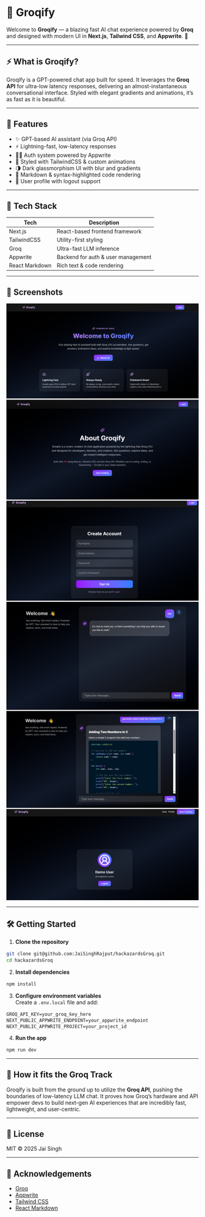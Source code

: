 # 💬 Groqify

Welcome to **Groqify** — a blazing fast AI chat experience powered by **Groq** and designed with modern UI in **Next.js**, **Tailwind CSS**, and **Appwrite**. 🚀

---

## ⚡️ What is Groqify?

Groqify is a GPT-powered chat app built for speed. It leverages the **Groq API** for ultra-low latency responses, delivering an almost-instantaneous conversational interface. Styled with elegant gradients and animations, it’s as fast as it is beautiful.

---

## 🧠 Features

- ✨ GPT-based AI assistant (via Groq API)
- ⚡ Lightning-fast, low-latency responses
- 🧑‍💼 Auth system powered by Appwrite
- 🎨 Styled with TailwindCSS & custom animations
- 🌗 Dark glassmorphism UI with blur and gradients
- 🧵 Markdown & syntax-highlighted code rendering
- 👤 User profile with logout support

---

## 🚀 Tech Stack

| Tech           | Description                        |
| -------------- | ---------------------------------- |
| Next.js        | React-based frontend framework     |
| TailwindCSS    | Utility-first styling              |
| Groq           | Ultra-fast LLM inference           |
| Appwrite       | Backend for auth & user management |
| React Markdown | Rich text & code rendering         |

---

## 📸 Screenshots

<img src="./static/img1.png" alt="Screenshot 1" />
<img src="./static/img2.png" alt="Screenshot 2" />
<img src="./static/img3.png" alt="Screenshot 3" />
<img src="./static/img4.png" alt="Screenshot 4" />
<img src="./static/img5.png" alt="Screenshot 5" />
<img src="./static/img6.png" alt="Screenshot 6" />

---

## 🛠️ Getting Started

1. **Clone the repository**

```bash
git clone git@github.com:JaiSinghRajput/hackazardsGroq.git
cd hackazardsGroq
```

2. **Install dependencies**

```bash
npm install
```

3. **Configure environment variables**\
   Create a `.env.local` file and add:

```env
GROQ_API_KEY=your_groq_key_here
NEXT_PUBLIC_APPWRITE_ENDPOINT=your_appwrite_endpoint
NEXT_PUBLIC_APPWRITE_PROJECT=your_project_id
```

4. **Run the app**

```bash
npm run dev
```

---

## 🧠 How it fits the Groq Track

Groqify is built from the ground up to utilize the **Groq API**, pushing the boundaries of low-latency LLM chat. It proves how Groq’s hardware and API empower devs to build next-gen AI experiences that are incredibly fast, lightweight, and user-centric.

---

## 📜 License

MIT © 2025 Jai Singh

---

## 🙌 Acknowledgements

- [Groq](https://groq.com)
- [Appwrite](https://appwrite.io)
- [Tailwind CSS](https://tailwindcss.com)
- [React Markdown](https://github.com/remarkjs/react-markdown)

